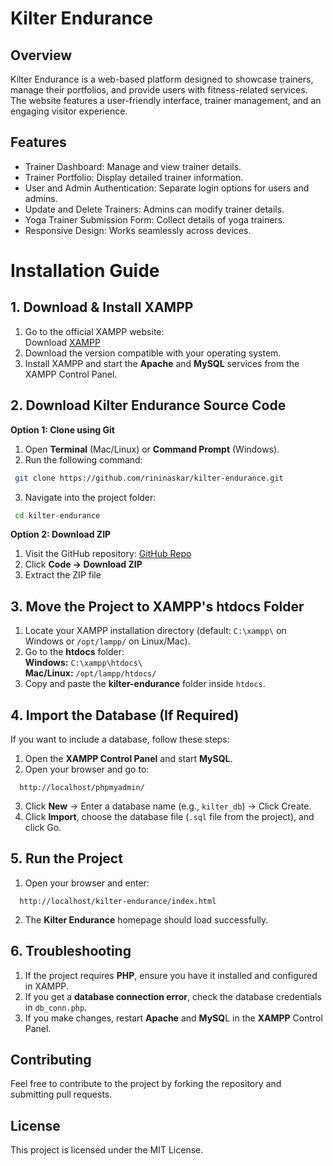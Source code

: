 # Kilter Endurance
## Overview
Kilter Endurance is a web-based platform designed to showcase trainers, manage their portfolios, and provide users with fitness-related services. The website features a user-friendly interface, trainer management, and an engaging visitor experience.

## Features
- Trainer Dashboard: Manage and view trainer details.
- Trainer Portfolio: Display detailed trainer information.
- User and Admin Authentication: Separate login options for users and admins.
- Update and Delete Trainers: Admins can modify trainer details.
- Yoga Trainer Submission Form: Collect details of yoga trainers.
- Responsive Design: Works seamlessly across devices.

 # Installation Guide
 ## 1. Download & Install XAMPP
 1. Go to the official XAMPP website:\
    Download [XAMPP](https://www.apachefriends.org/download.html)
 2. Download the version compatible with your operating system.
 3. Install XAMPP and start the **Apache** and **MySQL** services from the XAMPP Control Panel.
    
## 2. Download Kilter Endurance Source Code
**Option 1: Clone using Git**
1. Open **Terminal** (Mac/Linux) or **Command Prompt** (Windows).
2. Run the following command:
```sh
 git clone https://github.com/rininaskar/kilter-endurance.git
```
3. Navigate into the project folder:
```sh
 cd kilter-endurance
```
**Option 2: Download ZIP**
1. Visit the GitHub repository: [GitHub Repo](https://github.com/rininaskar/kilter-endurance)
2. Click **Code → Download ZIP**
3. Extract the ZIP file

## 3. Move the Project to XAMPP's htdocs Folder
1. Locate your XAMPP installation directory (default: `C:\xampp\` on Windows or `/opt/lampp/` on Linux/Mac).
2. Go to the **htdocs** folder:\
    **Windows:** `C:\xampp\htdocs\` \
    **Mac/Linux:** `/opt/lampp/htdocs/`
3. Copy and paste the **kilter-endurance** folder inside `htdocs`.

## 4. Import the Database (If Required)
If you want to include a database, follow these steps:
1. Open the **XAMPP Control Panel** and start **MySQL**.
2. Open your browser and go to:
```
  http://localhost/phpmyadmin/
```
3. Click **New** → Enter a database name (e.g., `kilter_db`) → Click Create.
4. Click **Import**, choose the database file (`.sql` file from the project), and click Go.

## 5. Run the Project
1. Open your browser and enter:
```
  http://localhost/kilter-endurance/index.html
```
2. The **Kilter Endurance** homepage should load successfully.

## 6. Troubleshooting
1. If the project requires **PHP**, ensure you have it installed and configured in XAMPP.
2. If you get a **database connection error**, check the database credentials in `db_conn.php`.
3. If you make changes, restart **Apache** and **MySQ**L in the **XAMPP** Control Panel.

## Contributing
Feel free to contribute to the project by forking the repository and submitting pull requests.

## License
This project is licensed under the MIT License.
